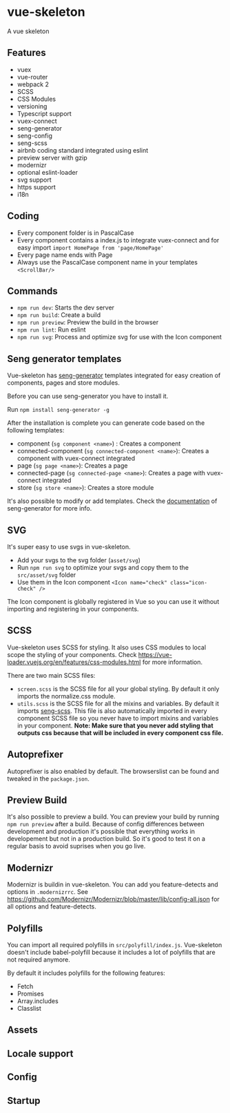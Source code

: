 # vue-skeleton
A vue skeleton

## Features

* vuex
* vue-router
* webpack 2 
* SCSS 
* CSS Modules
* versioning 
* Typescript support
* vuex-connect
* seng-generator
* seng-config
* seng-scss
* airbnb coding standard integrated using eslint
* preview server with gzip
* modernizr
* optional eslint-loader
* svg support
* https support
* i18n

## Coding

* Every component folder is in PascalCase
* Every component contains a index.js to integrate vuex-connect and for easy import ```import HomePage from 'page/HomePage'```
* Every page name ends with Page
* Always use the PascalCase component name in your templates ```<ScrollBar/>```

## Commands

* ```npm run dev```: Starts the dev server
* ```npm run build```: Create a build
* ```npm run preview```: Preview the build in the browser
* ```npm run lint```: Run eslint
* ```npm run svg```: Process and optimize svg for use with the Icon component


## Seng generator templates

Vue-skeleton has [seng-generator](https://github.com/mediamonks/seng-generator) templates integrated for easy creation of components, pages and store modules.

Before you can use seng-generator you have to install it.

Run ```npm install seng-generator -g```

After the installation is complete you can generate code based on the following templates:
* component (```sg component <name>```) : Creates a component 
* connected-component (```sg connected-component <name>```): Creates a component with vuex-connect integrated 
* page (```sg page <name>```): Creates a page
* connected-page (```sg connected-page <name>```): Creates a page with vuex-connect integrated
* store (```sg store <name>```): Creates a store module

It's also possible to modify or add templates. Check the [documentation](https://github.com/mediamonks/seng-generator) of seng-generator for more info.

## SVG

It's super easy to use svgs in vue-skeleton. 

* Add your svgs to the svg folder (```asset/svg```)
* Run ```npm run svg``` to optimize your svgs and copy them to the ```src/asset/svg``` folder
* Use them in the Icon component ```<Icon name="check" class="icon-check" />```

The Icon component is globally registered in Vue so you can use it without importing and registering in your components.

## SCSS

Vue-skeleton uses SCSS for styling. It also uses CSS modules to local scope the styling of your components. 
Check https://vue-loader.vuejs.org/en/features/css-modules.html for more information.

There are two main SCSS files:

* ```screen.scss``` is the SCSS file for all your global styling. By default it only imports the normalize.css module.
* ```utils.scss``` is the SCSS file for all the mixins and variables. By default it imports [seng-scss](https://github.com/mediamonks/seng-scss).
This file is also automatically imported in every component SCSS file so you never have to import mixins and variables in your component. 
**Note: Make sure that you never add styling that outputs css because that will be included in every component css file.**

## Autoprefixer

Autoprefixer is also enabled by default. The browserslist can be found and tweaked in the ```package.json```.

## Preview Build

It's also possible to preview a build. You can preview your build by running ```npm run preview``` after a build. 
Because of config differences between development and production it's possible that everything works in developement but not in a production build. 
So it's good to test it on a regular basis to avoid suprises when you go live.

## Modernizr

Modernizr is buildin in vue-skeleton. You can add you feature-detects and options in ```.modernizrrc```. See https://github.com/Modernizr/Modernizr/blob/master/lib/config-all.json for all options and feature-detects.

## Polyfills

You can import all required polyfills in ```src/polyfill/index.js```.
Vue-skeleton doesn't include babel-polyfill because it includes a lot of polyfills that are not required anymore.

By default it includes polyfills for the following features:

* Fetch
* Promises
* Array.includes
* Classlist

## Assets

## Locale support

## Config

## Startup







